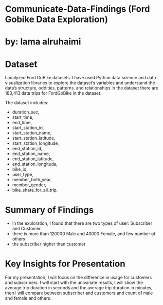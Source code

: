 # Communicate-Data-Findings (Ford Gobike Data Exploration)
# by: lama alruhaimi

# Dataset
I analyzed Ford GoBike datasets. I have used Python data science and data visualization libraries to explore the dataset’s variables and understand the data’s structure, oddities, patterns, and relationships
In the dataset there are 183,413 data trips for FordGoBike in the dataset.

The dataset includes:
- duration_sec,
- start_time,
- end_time,
- start_station_id,
- start_station_name,
- start_station_latitude,
- start_station_longitude,
- end_station_id,
- end_station_name,
- end_station_latitude,
- end_station_longitude,
- bike_id,
- user_type,
- member_birth_year,
- member_gender,
- bike_share_for_all_trip.

# Summary of Findings
- in the exploration, I found that there are two types of user:
Subscriber and Customer.
- there is more than 120000 Male and 40000 Female, and few number of others
- the subscriber higher than customer

# Key Insights for Presentation
For my presentation, I will focus on the difference in usage for customers and subscribers. I will start with the univariate results, I will show the average trip duration in seconds and the average trip duration in minutes, then I will compare between subscriber and customers and count of male and female and others.

